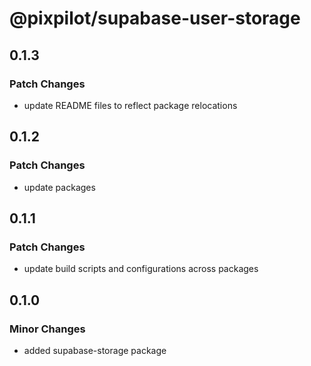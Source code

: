 # @pixpilot/supabase-user-storage

## 0.1.3

### Patch Changes

- update README files to reflect package relocations

## 0.1.2

### Patch Changes

- update packages

## 0.1.1

### Patch Changes

- update build scripts and configurations across packages

## 0.1.0

### Minor Changes

- added supabase-storage package
